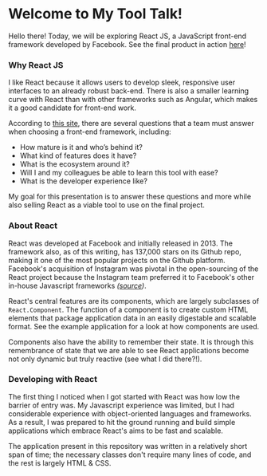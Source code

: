 # Welcome to My Tool Talk!
Hello there! Today, we will be exploring React JS, a JavaScript front-end framework developed by Facebook. See the final product in action [here](https://master.d1v6ziopy5esxa.amplifyapp.com/)!

### Why React JS
I like React because it allows users to develop sleek, responsive user interfaces to an already robust back-end. There is also a smaller learning curve with React than with other frameworks such as Angular, which makes it a good candidate for front-end work.

According to [this site](https://www.sitepoint.com/react-vs-angular/), there are several questions that a team must answer when choosing a front-end framework, including:
* How mature is it and who’s behind it?
* What kind of features does it have?
* What is the ecosystem around it?
* Will I and my colleagues be able to learn this tool with ease?
* What is the developer experience like?

My goal for this presentation is to answer these questions and more while also selling React as a viable tool to use on the final project.

### About React
React was developed at Facebook and initially released in 2013. The framework also, as of this writing, has 137,000 stars on its Github repo, making it one of the most popular projects on the Github platform. Facebook's acquisition of Instagram was pivotal in the open-sourcing of the React project because the Instagram team preferred it to Facebook's other in-house Javascript frameworks _([source](https://stackshare.io/posts/the-react-story))_.

React's central features are its components, which are largely subclasses of `React.Component`. The function of a component is  to create custom HTML elements that package application data in an easily digestable and scalable format. See the example application for a look at how components are used.

Components also have the ability to remember their state. It is through this remembrance of state that we are able to see React applications become not only dynamic but truly reactive (see what I did there?!). 

### Developing with React
The first thing I noticed when I got started with React was how low the barrier of entry was. My Javascript experience was limited, but I had considerable experience with object-oriented languages and frameworks. As a result, I was prepared to hit the ground running and build simple applications which embrace React's aims to be fast and scalable.

The application present in this repository was written in a relatively short span of time; the necessary classes don't require many lines of code, and the rest is largely HTML & CSS. 